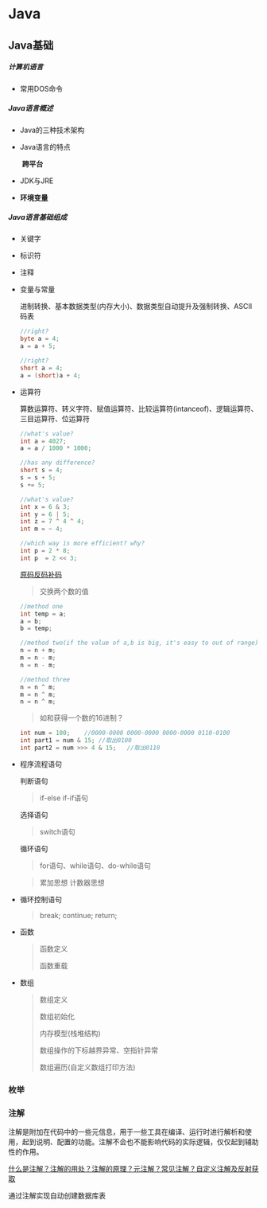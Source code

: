 # Java

## Java基础

##### 计算机语言

- 常用DOS命令

##### Java语言概述

- Java的三种技术架构

- Java语言的特点

  ​	**跨平台**

- JDK与JRE
- **环境变量**

##### Java语言基础组成

- 关键字

- 标识符

- 注释

- 变量与常量

  进制转换、基本数据类型(内存大小)、数据类型自动提升及强制转换、ASCII码表

  ```java
  //right?
  byte a = 4;
  a = a + 5;
  
  //right?
  short a = 4;
  a = (short)a + 4;
  ```

  

- 运算符

  算数运算符、转义字符、赋值运算符、比较运算符(intanceof)、逻辑运算符、三目运算符、位运算符

  ```java
  //what's value?
  int a = 4027;
  a = a / 1000 * 1000;
  
  //has any difference?
  short s = 4;
  s = s + 5;
  s += 5;
  
  //what's value?
  int x = 6 & 3;
  int y = 6 | 5;
  int z = 7 ^ 4 ^ 4;
  int m = ~ 4;
  
  //which way is more efficient? why?
  int p = 2 * 8;
  int p  = 2 << 3;
  ```

  [原码反码补码](https://www.cnblogs.com/zhangziqiu/archive/2011/03/30/ComputerCode.html)

  > 交换两个数的值

  ```java
  //method one
  int temp = a;
  a = b;
  b = temp;
  
  //method two(if the value of a,b is big, it's easy to out of range) 
  n = n + m;
  m = n - m;
  n = n - m;
  
  //method three
  n = n ^ m;
  m = n ^ m;
  n = n ^ m;
  ```

  > 如和获得一个数的16进制？

  ```java
  int num = 100;	//0000-0000 0000-0000 0000-0000 0110-0100
  int part1 = num & 15;	//取出0100
  int part2 = num >>> 4 & 15;	//取出0110
  ```

  

- 程序流程语句

  判断语句

  > if-else if-if语句

  选择语句

  > switch语句

  循环语句

  > for语句、while语句、do-while语句

  > 累加思想	计数器思想

- 循环控制语句

  > break; 	continue; 	return;

- 函数

  > 函数定义
  >
  > 函数重载

- 数组

  > 数组定义
  >
  > 数组初始化
  >
  > 内存模型(栈堆结构)
  >
  > 数组操作的下标越界异常、空指针异常
  >
  > 数组遍历(自定义数组打印方法)

### 枚举

### 注解

注解是附加在代码中的一些元信息，用于一些工具在编译、运行时进行解析和使用，起到说明、配置的功能。注解不会也不能影响代码的实际逻辑，仅仅起到辅助性的作用。

[什么是注解？注解的用处？注解的原理？元注解？常见注解？自定义注解及反射获取](https://www.cnblogs.com/acm-bingzi/p/javaAnnotation.html)

通过注解实现自动创建数据库表